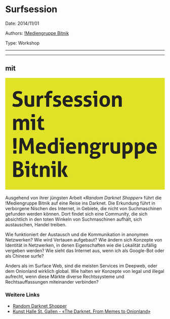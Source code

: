 # Surfsession

Date: 2014/11/01

Authors: [!Mediengruppe Bitnik](http://bitnik.org)

Type: Workshop

---
---

## mit 

![](surfsession.jpg)

Ausgehend von ihrer jüngsten Arbeit «_Random Darknet Shopper_» führt die !Mediengruppe Bitnik auf eine Reise ins Darknet. Die Erkundung führt in verborgene Nischen des Internet, in Gebiete, die nicht von Suchmaschinen gefunden werden können. Dort findet sich eine Community, die sich absichtlich in den toten Winkeln von Suchmaschinen aufhält, sich austauschen, Handel treiben.

Wie funktioniert der Austausch und die Kommunikation in anonymen Netzwerken? Wie wird Vertauen aufgebaut? Wie ändern sich Konzepte von Identität in Netzwerken, in denen Eigenschaften wie die Lokalität zufällig vergeben werden? Wie sieht das Internet aus, wenn ich als Google-Bot oder als Chinese surfe?

Anders als im Surface Web, sind die meisten Services im Deepweb, oder dem Onionland wirklich global. Wie halten wir Konzepte von legal und illegal aufrecht, wenn diese Märkte diverse Rechtssysteme und Rechtsauffassungen miteinander verbinden?

### Weitere Links

- [Random Darknet Shopper](https://wwwwwwwwwwwwwwwwwwwwww.bitnik.org/r/)
- [Kunst Halle St. Gallen - «The Darknet. From Memes to Onionland»](http://www.kunsthallesanktgallen.ch/en/exhibitions/current.html)